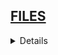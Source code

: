 ## <a href="https://github.com/Hidekithiago/Automacao/blob/master/README.md">FILES</a> <br>
<details>
<details><summary><b>DELETE FILE</b></summary>
  
####  NuGet
  > 
  
####  import
  >using System; <br>
   using System.IO; <br>
  
####  Code
  >try <br>
        { <br>
            File.Delete(diretorio);<br>
        } <br>
        catch (Exception e) <br>
        { <br>
            Console.WriteLine("The process failed: {0}", e.ToString()); <br>
        } <br>
  
</details>
<details><summary><b>GetFiles in folder</b></summary>
  
####  NuGet
  > 
  
####  import
  >using System;
  ><br>using System.IO;
  
####  Code
  >try
  ><br>      {
  ><br>            // Only get files that begin with the letter "c".
  ><br>            string[] dirs = Directory.GetFiles(@"c:\", "c*");
  ><br>            Console.WriteLine("The number of files starting with c is {0}.", dirs.Length);
  ><br>            foreach (string dir in dirs)
  ><br>            {
  ><br>                Console.WriteLine(dir);
  ><br>            }
  ><br>        }
  ><br>        catch (Exception e)
  ><br>        {
  ><br>            Console.WriteLine("The process failed: {0}", e.ToString());
  ><br>        }
</details>
</details>
